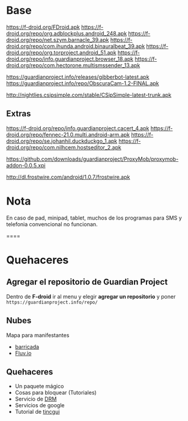 # Base

https://f-droid.org/FDroid.apk
https://f-droid.org/repo/org.adblockplus.android_248.apk
https://f-droid.org/repo/net.szym.barnacle_39.apk
https://f-droid.org/repo/com.ihunda.android.binauralbeat_39.apk
https://f-droid.org/repo/org.torproject.android_51.apk
https://f-droid.org/repo/info.guardianproject.browser_18.apk
https://f-droid.org/repo/com.hectorone.multismssender_13.apk

https://guardianproject.info/releases/gibberbot-latest.apk
https://guardianproject.info/repo/ObscuraCam-1.2-FINAL.apk

http://nightlies.csipsimple.com/stable/CSipSimple-latest-trunk.apk

## Extras

https://f-droid.org/repo/info.guardianproject.cacert_4.apk
https://f-droid.org/repo/fennec-21.0.multi.android-arm.apk
https://f-droid.org/repo/se.johanhil.duckduckgo_1.apk
https://f-droid.org/repo/com.nilhcem.hostseditor_2.apk

https://github.com/downloads/guardianproject/ProxyMob/proxymob-addon-0.0.5.xpi

http://dl.frostwire.com/android/1.0.7/frostwire.apk

# Nota

En caso de pad, minipad, tablet, muchos de los programas para SMS y telefonia convencional no funcionan.

====

# Quehaceres

## Agregar el repositorio de **Guardian Project**

Dentro de **F-droid** ir al menu y elegir **agregar un repositorio** y poner `https://guardianproject.info/repo/`

## Nubes

Mapa para manifestantes

* [barricada](http://barricada.esfriki.com/)
* [Fluv.io](http://fluv.io/)

## Quehaceres

* Un paquete mágico
* Cosas para bloquear (Tutoriales)
 * Servicio de [DRM](http://www.defectivebydesign.org/)
 * Servicios de google
* Tutorial de [tincgui](http://tinc-vpn.org/)
